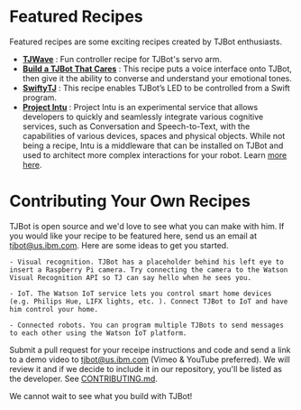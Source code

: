 
# Featured Recipes
Featured recipes are some exciting recipes created by TJBot enthusiasts.


- **[TJWave](https://github.com/victordibia/tjwave)** : Fun controller recipe for TJBot's servo arm.
- **[Build a TJBot That Cares](https://medium.com/ibm-watson-developer-cloud/build-a-chatbot-that-cares-part-1-d1c273e17a63#.vtxwvsydl)** : This recipe puts a voice interface onto TJBot, then give it the ability to converse and understand your emotional tones.
- **[SwiftyTJ](https://github.com/jweisz/swifty-tj)** : This recipe enables TJBot’s LED to be controlled from a Swift program.
- **[Project Intu](https://github.com/watson-intu/self-sdk#raspberry-pi)** : Project Intu is an experimental service that allows developers to quickly and seamlessly integrate various cognitive services, such as Conversation and Speech-to-Text, with the capabilities of various devices, spaces and physical objects. While not being a recipe, Intu is a middleware that can be installed on TJBot and used to architect more complex interactions for your robot. Learn [more here](http://www.ibm.com/watson/developercloud/project-intu.html).



# Contributing Your Own Recipes

TJBot is open source and we'd love to see what you can make with him. If you would like your recipe to be featured here, send us an email at tjbot@us.ibm.com.
Here are some ideas to get you started.

    - Visual recognition. TJBot has a placeholder behind his left eye to insert a Raspberry Pi camera. Try connecting the camera to the Watson Visual Recognition API so TJ can say hello when he sees you.

    - IoT. The Watson IoT service lets you control smart home devices (e.g. Philips Hue, LIFX lights, etc. ). Connect TJBot to IoT and have him control your home.

    - Connected robots. You can program multiple TJBots to send messages to each other using the Watson IoT platform.

Submit a pull request for your receipe instructions and code and send a link to a demo video to tjbot@us.ibm.com (Vimeo & YouTube preferred). We will review it and if we decide to include it in our repository, you'll be listed as the developer. See [CONTRIBUTING.md](../CONTRIBUTING.md).

We cannot wait to see what you build with TJBot!
